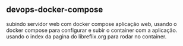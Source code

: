 ## devops-docker-compose
subindo servidor web com docker compose
aplicação web, usando o docker compose para configurar e subir o container com a aplicação.
usando o index da pagina do libreflix.org para rodar no container.

